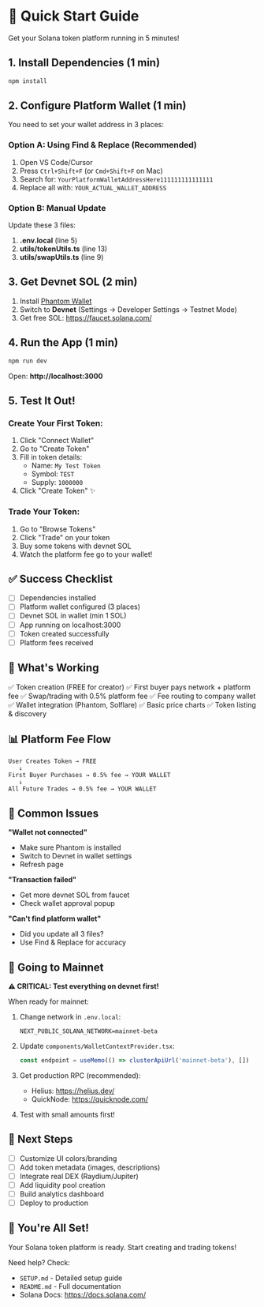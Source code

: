 # 🚀 Quick Start Guide

Get your Solana token platform running in 5 minutes!

## 1. Install Dependencies (1 min)

```bash
npm install
```

## 2. Configure Platform Wallet (1 min)

You need to set your wallet address in 3 places:

### Option A: Using Find & Replace (Recommended)

1. Open VS Code/Cursor
2. Press `Ctrl+Shift+F` (or `Cmd+Shift+F` on Mac)
3. Search for: `YourPlatformWalletAddressHere111111111111111`
4. Replace all with: `YOUR_ACTUAL_WALLET_ADDRESS`

### Option B: Manual Update

Update these 3 files:

1. **.env.local** (line 5)
2. **utils/tokenUtils.ts** (line 13)
3. **utils/swapUtils.ts** (line 9)

## 3. Get Devnet SOL (2 min)

1. Install [Phantom Wallet](https://phantom.app/)
2. Switch to **Devnet** (Settings → Developer Settings → Testnet Mode)
3. Get free SOL: https://faucet.solana.com/

## 4. Run the App (1 min)

```bash
npm run dev
```

Open: **http://localhost:3000**

## 5. Test It Out!

### Create Your First Token:
1. Click "Connect Wallet"
2. Go to "Create Token"
3. Fill in token details:
   - Name: `My Test Token`
   - Symbol: `TEST`
   - Supply: `1000000`
4. Click "Create Token" ✨

### Trade Your Token:
1. Go to "Browse Tokens"
2. Click "Trade" on your token
3. Buy some tokens with devnet SOL
4. Watch the platform fee go to your wallet!

## ✅ Success Checklist

- [ ] Dependencies installed
- [ ] Platform wallet configured (3 places)
- [ ] Devnet SOL in wallet (min 1 SOL)
- [ ] App running on localhost:3000
- [ ] Token created successfully
- [ ] Platform fees received

## 🎯 What's Working

✅ Token creation (FREE for creator)
✅ First buyer pays network + platform fee
✅ Swap/trading with 0.5% platform fee
✅ Fee routing to company wallet
✅ Wallet integration (Phantom, Solflare)
✅ Basic price charts
✅ Token listing & discovery

## 📊 Platform Fee Flow

```
User Creates Token → FREE
   ↓
First Buyer Purchases → 0.5% fee → YOUR WALLET
   ↓
All Future Trades → 0.5% fee → YOUR WALLET
```

## 🔧 Common Issues

**"Wallet not connected"**
- Make sure Phantom is installed
- Switch to Devnet in wallet settings
- Refresh page

**"Transaction failed"**
- Get more devnet SOL from faucet
- Check wallet approval popup

**"Can't find platform wallet"**
- Did you update all 3 files?
- Use Find & Replace for accuracy

## 🚀 Going to Mainnet

**⚠️ CRITICAL: Test everything on devnet first!**

When ready for mainnet:

1. Change network in `.env.local`:
   ```
   NEXT_PUBLIC_SOLANA_NETWORK=mainnet-beta
   ```

2. Update `components/WalletContextProvider.tsx`:
   ```typescript
   const endpoint = useMemo(() => clusterApiUrl('mainnet-beta'), [])
   ```

3. Get production RPC (recommended):
   - Helius: https://helius.dev/
   - QuickNode: https://quicknode.com/

4. Test with small amounts first!

## 📝 Next Steps

- [ ] Customize UI colors/branding
- [ ] Add token metadata (images, descriptions)
- [ ] Integrate real DEX (Raydium/Jupiter)
- [ ] Add liquidity pool creation
- [ ] Build analytics dashboard
- [ ] Deploy to production

## 🎉 You're All Set!

Your Solana token platform is ready. Start creating and trading tokens!

Need help? Check:
- `SETUP.md` - Detailed setup guide
- `README.md` - Full documentation
- Solana Docs: https://docs.solana.com/
